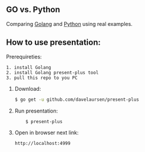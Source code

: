 ## GO vs. Python

Comparing [Golang](http://golang.org) and [Python](https://www.python.org/) using real examples.

## How to use presentation:

Prerequireties:

    1. install Golang
    2. install Golang present-plus tool
    3. pull this repo to you PC


1. Download:
    ```sh
    $ go get -u github.com/davelaursen/present-plus
    ``` 
    
2. Run presentation:
    ```sh
        $ present-plus
    ```
3. Open in browser next link:
    ```sh
    http://localhost:4999
    ```
